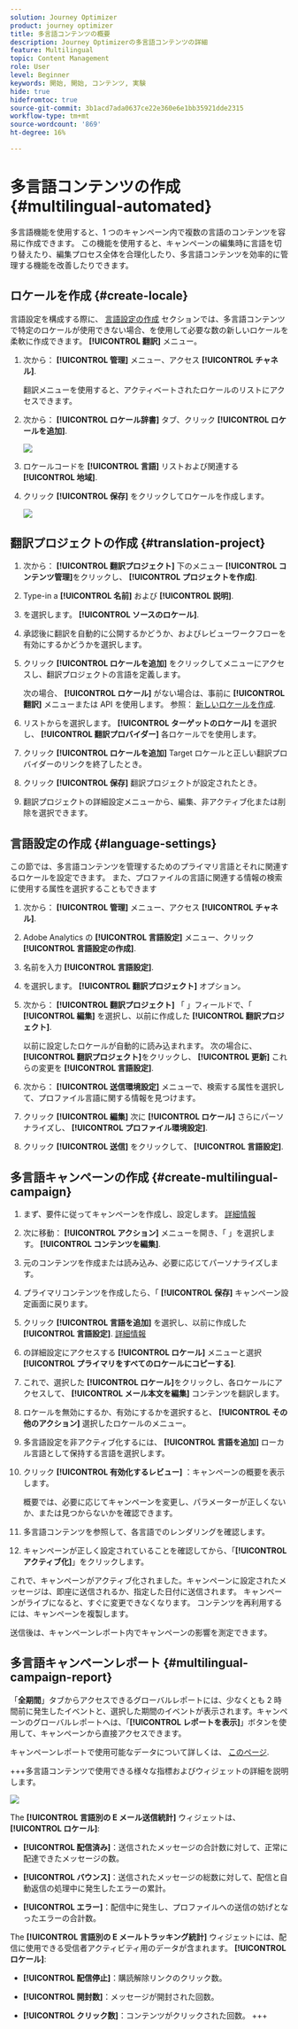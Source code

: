 ```yaml
---
solution: Journey Optimizer
product: journey optimizer
title: 多言語コンテンツの概要
description: Journey Optimizerの多言語コンテンツの詳細
feature: Multilingual
topic: Content Management
role: User
level: Beginner
keywords: 開始, 開始, コンテンツ, 実験
hide: true
hidefromtoc: true
source-git-commit: 3b1acd7ada0637ce22e360e6e1bb35921dde2315
workflow-type: tm+mt
source-wordcount: '869'
ht-degree: 16%

---
```


# 多言語コンテンツの作成 {#multilingual-automated}

多言語機能を使用すると、1 つのキャンペーン内で複数の言語のコンテンツを容易に作成できます。 この機能を使用すると、キャンペーンの編集時に言語を切り替えたり、編集プロセス全体を合理化したり、多言語コンテンツを効率的に管理する機能を改善したりできます。

## ロケールを作成 {#create-locale}

言語設定を構成する際に、 [言語設定の作成](#language-settings) セクションでは、多言語コンテンツで特定のロケールが使用できない場合、を使用して必要な数の新しいロケールを柔軟に作成できます。 **[!UICONTROL 翻訳]** メニュー。

1. 次から： **[!UICONTROL 管理]** メニュー、アクセス **[!UICONTROL チャネル]**.

   翻訳メニューを使用すると、アクティベートされたロケールのリストにアクセスできます。

1. 次から： **[!UICONTROL ロケール辞書]** タブ、クリック **[!UICONTROL ロケールを追加]**.

   ![](assets/locale_1.png)

1. ロケールコードを **[!UICONTROL 言語]** リストおよび関連する **[!UICONTROL 地域]**.

1. クリック **[!UICONTROL 保存]** をクリックしてロケールを作成します。

   ![](assets/locale_2.png)

## 翻訳プロジェクトの作成 {#translation-project}

1. 次から： **[!UICONTROL 翻訳プロジェクト]** 下のメニュー **[!UICONTROL コンテンツ管理]**&#x200B;をクリックし、 **[!UICONTROL プロジェクトを作成]**.

1. Type-in a **[!UICONTROL 名前]** および **[!UICONTROL 説明]**.

1. を選択します。 **[!UICONTROL ソースのロケール]**.

1. 承認後に翻訳を自動的に公開するかどうか、およびレビューワークフローを有効にするかどうかを選択します。

1. クリック **[!UICONTROL ロケールを追加]** をクリックしてメニューにアクセスし、翻訳プロジェクトの言語を定義します。

   次の場合、 **[!UICONTROL ロケール]** がない場合は、事前に **[!UICONTROL 翻訳]** メニューまたは API を使用します。 参照： [新しいロケールを作成](#create-locale).

1. リストからを選択します。 **[!UICONTROL ターゲットのロケール]** を選択し、 **[!UICONTROL 翻訳プロバイダー]** 各ロケールでを使用します。

1. クリック **[!UICONTROL ロケールを追加]** Target ロケールと正しい翻訳プロバイダーのリンクを終了したとき。

1. クリック **[!UICONTROL 保存]** 翻訳プロジェクトが設定されたとき。

1. 翻訳プロジェクトの詳細設定メニューから、編集、非アクティブ化または削除を選択できます。

## 言語設定の作成 {#language-settings}

この節では、多言語コンテンツを管理するためのプライマリ言語とそれに関連するロケールを設定できます。 また、プロファイルの言語に関連する情報の検索に使用する属性を選択することもできます

1. 次から： **[!UICONTROL 管理]** メニュー、アクセス **[!UICONTROL チャネル]**.

1. Adobe Analytics の **[!UICONTROL 言語設定]** メニュー、クリック **[!UICONTROL 言語設定の作成]**.

1. 名前を入力 **[!UICONTROL 言語設定]**.

1. を選択します。 **[!UICONTROL 翻訳プロジェクト]** オプション。

1. 次から： **[!UICONTROL 翻訳プロジェクト]** 「 」フィールドで、「 **[!UICONTROL 編集]** を選択し、以前に作成した **[!UICONTROL 翻訳プロジェクト]**.

   以前に設定したロケールが自動的に読み込まれます。 次の場合に、 **[!UICONTROL 翻訳プロジェクト]**&#x200B;をクリックし、 **[!UICONTROL 更新]** これらの変更を **[!UICONTROL 言語設定]**.

1. 次から： **[!UICONTROL 送信環境設定]** メニューで、検索する属性を選択して、プロファイル言語に関する情報を見つけます。

1. クリック **[!UICONTROL 編集]** 次に **[!UICONTROL ロケール]** さらにパーソナライズし、 **[!UICONTROL プロファイル環境設定]**.

1. クリック **[!UICONTROL 送信]** をクリックして、 **[!UICONTROL 言語設定]**.

<!--
1. Access the **[!UICONTROL Channel surfaces]** menu and create a new channel surface or select an existing one.

1. In the **[!UICONTROL Header parameters]** section, select the **[!UICONTROL Enable multilingual]** option.

1. Select your **[!UICONTROL Locales dictionary]** and add as many as needed.
-->

## 多言語キャンペーンの作成 {#create-multilingual-campaign}

1. まず、要件に従ってキャンペーンを作成し、設定します。 [詳細情報](../campaigns/create-campaign.md)

1. 次に移動： **[!UICONTROL アクション]** メニューを開き、「 」を選択します。 **[!UICONTROL コンテンツを編集]**.

1. 元のコンテンツを作成または読み込み、必要に応じてパーソナライズします。

1. プライマリコンテンツを作成したら、「 **[!UICONTROL 保存]** キャンペーン設定画面に戻ります。

1. クリック **[!UICONTROL 言語を追加]** を選択し、以前に作成した **[!UICONTROL 言語設定]**. [詳細情報](#create-language-settings)

1. の詳細設定にアクセスする **[!UICONTROL ロケール]** メニューと選択 **[!UICONTROL プライマリをすべてのロケールにコピーする]**.

1. これで、選択した  **[!UICONTROL ロケール]**&#x200B;をクリックし、各ロケールにアクセスして、 **[!UICONTROL メール本文を編集]** コンテンツを翻訳します。

1. ロケールを無効にするか、有効にするかを選択すると、 **[!UICONTROL その他のアクション]** 選択したロケールのメニュー。

1. 多言語設定を非アクティブ化するには、 **[!UICONTROL 言語を追加]** ローカル言語として保持する言語を選択します。

1. クリック **[!UICONTROL 有効化するレビュー]** ：キャンペーンの概要を表示します。

   概要では、必要に応じてキャンペーンを変更し、パラメーターが正しくないか、または見つからないかを確認できます。

1. 多言語コンテンツを参照して、各言語でのレンダリングを確認します。

1. キャンペーンが正しく設定されていることを確認してから、「**[!UICONTROL アクティブ化]**」をクリックします。

これで、キャンペーンがアクティブ化されました。キャンペーンに設定されたメッセージは、即座に送信されるか、指定した日付に送信されます。 キャンペーンがライブになると、すぐに変更できなくなります。 コンテンツを再利用するには、キャンペーンを複製します。

送信後は、キャンペーンレポート内でキャンペーンの影響を測定できます。

## 多言語キャンペーンレポート {#multilingual-campaign-report}

「**全期間**」タブからアクセスできるグローバルレポートには、少なくとも 2 時間前に発生したイベントと、選択した期間のイベントが表示されます。キャンペーンのグローバルレポートへは、「**[!UICONTROL レポートを表示]**」ボタンを使用して、キャンペーンから直接アクセスできます。

キャンペーンレポートで使用可能なデータについて詳しくは、 [このページ](../reports/campaign-global-report.md).

+++多言語コンテンツで使用できる様々な指標およびウィジェットの詳細を説明します。

![](assets/report_multilingual.png)

The **[!UICONTROL 言語別の E メール送信統計]** ウィジェットは、 **[!UICONTROL ロケール]**:

* **[!UICONTROL 配信済み]**：送信されたメッセージの合計数に対して、正常に配達できたメッセージの数。

* **[!UICONTROL バウンス]**：送信されたメッセージの総数に対して、配信と自動返信の処理中に発生したエラーの累計。

* **[!UICONTROL エラー]**：配信中に発生し、プロファイルへの送信の妨げとなったエラーの合計数。

The **[!UICONTROL 言語別の E メールトラッキング統計]** ウィジェットには、配信に使用できる受信者アクティビティ用のデータが含まれます。 **[!UICONTROL ロケール]**:

* **[!UICONTROL 配信停止]**：購読解除リンクのクリック数。

* **[!UICONTROL 開封数]**：メッセージが開封された回数。

* **[!UICONTROL クリック数]**：コンテンツがクリックされた回数。
+++


<!--
# Create a multilingual journey {#create-multilingual-journey}

1. Create your journey with a Delivery and personalize your content as needed.
1. From your delivery action, click Edit content.
1. Click Add languages.


-->
